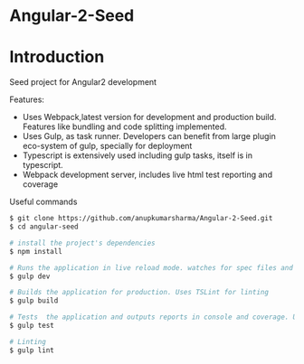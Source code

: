 # Angular-2-Seed

# Introduction

Seed project for Angular2 development

 Features:

- Uses Webpack,latest version for development and production build. Features like bundling and code splitting implemented.
- Uses Gulp, as task runner. Developers can benefit from large plugin eco-system of gulp, specially for deployment
- Typescript is extensively used including gulp tasks, itself is in typescript.
- Webpack development server, includes live html test reporting and coverage


Useful commands

```bash
$ git clone https://github.com/anupkumarsharma/Angular-2-Seed.git
$ cd angular-seed

# install the project's dependencies
$ npm install

# Runs the application in live reload mode. watches for spec files and reports on console as live html- http://localhost:5060
$ gulp dev

# Builds the application for production. Uses TSLint for linting
$ gulp build

# Tests  the application and outputs reports in console and coverage. Uses remap-istanbul to remap.
$ gulp test

# Linting
$ gulp lint

```